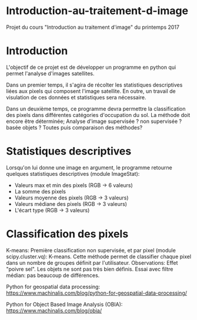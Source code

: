 # Introduction-au-traitement-d-image
Projet du cours "Introduction au traitement d'image" du printemps 2017

# Introduction

L'objectif de ce projet est de développer un programme en python qui permet l'analyse d'images satellites.

Dans un premier temps, il s'agira de récolter les statistiques descriptives liées aux pixels qui composent l'image satellite.
En outre, un travail de visulation de ces données et statistiques sera nécessaire.

Dans un deuxième temps, ce programme devra permettre la classification des pixels dans différentes catégories d'occupation du sol.
La méthode doit encore être déterminée; Analyse d'image supervisée ? non supervisée ? basée objets ? Toutes puis comparaison des méthodes?


# Statistiques descriptives

Lorsqu'on lui donne une image en argument, le programme retourne quelques statistiques descriptives (module ImageStat):
- Valeurs max et min des pixels (RGB -> 6 valeurs)
- La somme des pixels
- Valeurs moyenne des pixels (RGB -> 3 valeurs)
- Valeurs médiane des pixels (RGB -> 3 valeurs)
- L'écart type (RGB -> 3 valeurs)

# Classification des pixels

K-means:
    Première classification non supervisée, et par pixel (module scipy.cluster.vq): K-means.
    Cette méthode permet de classifier chaque pixel dans un nombre de groupes définit par l'utilisateur.
    Observations: Effet "poivre sel". Les objets ne sont pas très bien définis.
    Essai avec filtre médian: pas beaucoup de différences.

Python for geospatial data processing:
https://www.machinalis.com/blog/python-for-geospatial-data-processing/

Python for Object Based Image Analysis (OBIA):
https://www.machinalis.com/blog/obia/
    


